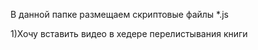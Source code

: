 В данной папке размещаем скриптовые файлы *.js

1)Хочу вставить видео в хедере перелистывания книги
